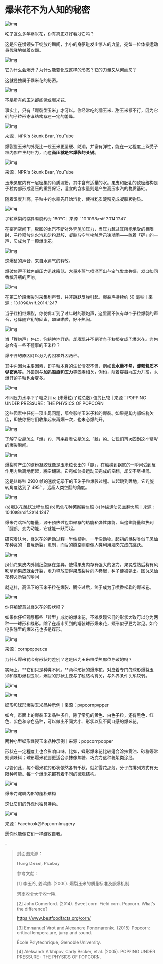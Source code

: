 # 爆米花不为人知的秘密

![img](https://i.loli.net/2021/10/03/mGh1l6UMkAvcjoX.png)

吃了这么多年爆米花，你有真正好好看过它吗？

这是它在慢镜头下绽放的瞬间，小小的身躯迸发出惊人的力量，宛如一位体操运动员优雅地做着空翻。

![img](https://i.loli.net/2021/10/03/P4gsauwky1NqC2h.gif)



它为什么会爆开？为什么能变化成这样的形态？它的力量又从何而来？

这就是独属于爆米花的秘密。

![img](https://i.loli.net/2021/10/03/kPWSzBq96EUQrC3.png)

不是所有的玉米都能做成爆米花。

事实上，只有「爆裂型玉米」才可以。你经常吃的糯玉米、甜玉米都不行，因为它们的子粒形态与结构存在一定的差异。

![img](https://i.loli.net/2021/10/03/XLQ7C9I5YxDPBUN.png)

来源：NPR's Skunk Bear, YouTube

爆裂型玉米的外壳比一般玉米更坚硬、防潮，并富有弹性，能在一定程度上承受子粒内部产生的压力，而这**高压就是它爆裂的关键。**

![img](https://i.loli.net/2021/10/03/jIkd7RYqxSQBwH1.png)

来源：NPR's Skunk Bear, YouTube

玉米果皮内有一层密集的角质淀粉，其中含有适量的水。果皮和胚乳的致密结构是子粒内部形成高压的重要保证，适宜的含水量则是产生高压水汽的物质基础。

随着温度升高，子粒中的水率先开始汽化，使得粉质淀粉变成凝胶状物质。

![img](https://i.loli.net/2021/10/03/vHWabdyRsN8hxCu.png)

子粒爆裂的临界温度约为 180°C｜来源：10.1098/rsif.2014.1247

在密闭空间下，膨胀的水汽不断对外壳施加压力，当压力超过其所能承受的极限时，子粒释放出水汽和淀粉凝胶，凝胶与空气接触后迅速凝固——随着「砰」的一声，它成为了一颗爆米花。

![img](https://i.loli.net/2021/10/03/bwNn9Z3URTV7BJ4.gif)

这爆破的声音，来自水蒸气的释放。

爆破使得子粒内部压力迅速降低，大量水蒸气喷涌而出与空气发生共振，发出如同香槟开瓶的声响。

![img](https://i.loli.net/2021/10/03/PCJnkIjmfFW3SlA.png)

在第二阶段爆裂时采集到声音，并非跳跃反弹引起。爆裂声持续约 50 毫秒｜来源：10.1098/rsif.2014.1247

当子粒相继爆裂，你仿佛听到了过年时的鞭炮声，这里面不仅有单个子粒爆裂的声音，也伴随它们的回声，噼里啪啦，好不热闹。

![img](https://mmbiz.qpic.cn/mmbiz_gif/SlOqFKqEO4FQ4zZSh8u5sAmffyeiayibonahkW5mZ1lkq5iaxArfbTRSfpwbqgI9dcl8RWc1n3W86QKtb5Rb7HflA/640?wx_fmt=gif)

当「鞭炮声」停止，你期待地开锅，却发现并不是所有子粒都变成了爆米花。为何总会有一些不懂事的玉米粒？

爆不开的原因可以分为内因和外因两种。

其中内因为主要因素，即子粒本身的生长情况不佳，例如**含水量不够，淀粉粉质不够密集**等。外因则与**加热温度和压力**等因素相关，例如，随着容器内压力升高，未爆开的子粒也会变多。

![img](https://i.loli.net/2021/10/03/kNef67bg2jRV9GS.png)

不同压力水平下子粒之间 ω (未爆粒/子粒总数) 值的比较｜来源：POPPING UNDER PRESSURE : THE PHYSICS OF POPCORN

这些因素中任何一项出现问题，都会影响玉米子粒的爆裂。如果是其内部结构欠佳，即使你把它们收集起来再爆一次，也未必爆的开。

![img](https://i.loli.net/2021/10/03/T6QphKXs5BHNAew.png)

了解了它是怎么「爆」的，再来看看它是怎么「跳」的。让我们再次回到这个精彩的爆裂瞬间。

![img](https://i.loli.net/2021/10/03/nU6YogsMeNrGbZR.gif)

爆裂时产生的淀粉凝胶就像是玉米粒长出的「腿」，在触碰到锅底的一瞬间受到反作用力后离地而起，腾空翻转。它宛如体操运动员完成的空翻，却又不尽相同。

这是以每秒 2900 帧的速度记录下的玉米子粒爆裂过程。从起跳到落地，它的旋转角度达到了 495° ，远超人类空翻的角度。

![img](https://i.loli.net/2021/10/03/LRUgzHYQqhPdneE.png)

(a)爆米花跳跃过程快照 (b)凤仙花种荚断裂快照 (c)体操运动员空翻快照｜来源：10.1098/rsif.2014.1247

爆米花跳跃的能量，源于预热过程中储存的热能和弹性势能，当这些能量释放到「腿部」变为动能，它就能一跃而起。

研究者认为，爆米花的运动过程一半像植物，一半像动物。起初的爆裂类似于凤仙花种荚的「自我断裂」机制，而后的腾空则更像人类利用肌肉完成的跳跃。

![img](https://mmbiz.qpic.cn/mmbiz_gif/SlOqFKqEO4FQ4zZSh8u5sAmffyeiayibonY3ck0LeZjuY6C9gia2alM2G5OGRZ8zPliccHh8e4vnBmkwiaclYl5DTNA/640?wx_fmt=gif)

凤仙花果皮内外侧细胞存在差异，使得果皮内存有强大的张力。果实成熟后稍有风吹草动果皮就会开裂，张力释放使得果皮裂片向内卷起，种子便被弹出。图为凤仙花种荚断裂的瞬间

就这样，高温下的玉米子粒在爆裂、腾空过后，终于成为了喷香松软的爆米花。

![img](https://i.loli.net/2021/10/03/Z4boRqlDysnAIcM.png)

你仔细留意过爆米花的形状吗？

如果你仔细观察那些「转型」成功的爆米花，不难发现它们的形状大致可以分为两种——球形和蝶形。除了在超市买到的罐装球形爆米花，蝶形似乎更为常见。如今电影院里的爆米花也多是蝶形。

![img](https://i.loli.net/2021/10/03/vYCbU4Mh89Qct5I.png)

来源：cornpopper.ca

为什么爆米花会有形状的差别？这是因为玉米粒受热部位导致的吗？

实际上，**它们只是种类不同。**两种形状的爆米花，对应着专门的球形爆裂玉米和蝶形爆裂玉米，爆裂的形状主要与子粒结构有关，与外界条件关系较弱。

![img](https://i.loli.net/2021/10/03/sX2HBJdi6PyoVkG.png)

![img](https://i.loli.net/2021/10/03/sp1xYOzlLfhMIo2.png)

蝶形和球形爆裂玉米品种示例｜来源：popcornpopper

如今，市面上的爆裂玉米品种多样，除了常见的黄色、白色子粒，还有黑色、红色、紫色和杂色品种，可以做出不同大小、形状以及不同口感的爆米花。

![img](https://i.loli.net/2021/10/03/XtYAxlPpcufzm7n.png)

两种小型蝶形爆裂玉米品种示例｜来源：popcornpopper

形状在一定程度上也会影响口味。比如，蝶形爆米花比较适合涂抹黄油、砂糖等常规调味料；球形爆米花则更适合涂抹像焦糖、巧克力这种糖浆类涂层。

尽管如此，每个爆米花的形状依然各有千秋，就如雪花那般，分子的排列方式有无限种可能。每一个爆米花都有着不同的微观结构。

![img](https://mmbiz.qpic.cn/mmbiz_gif/SlOqFKqEO4FQ4zZSh8u5sAmffyeiayibon4zWsHvbZw3hHwREKkJo6hz9LQOtxMOJhnso2xrFTQiaUjgyWnNsVVFw/640?wx_fmt=gif)

爆米花淀粉内部的蓬松结构

这让它们的外观也独具特色。

![img](https://i.loli.net/2021/10/03/zn4MrgFas2GLjqx.png)

来源：Facebook@PopcornImagery

愿你也能像它们一样绽放自我。

\-

> 封面图来源：
>
> Hung Diesel, Pixabay
>
> 参考文献：
>
> [1] 李玉玲, 姜鸿勋. (2000). 爆裂玉米的质量标准及膨爆机制.
>
> 河南农业大学农学院.
>
> [2] John Comerford. (2014). Sweet corn. Field corn. Popcorn. What’s the difference?
>
> https://www.bestfoodfacts.org/corn/
>
> [3] Emmanuel Virot and Alexandre Ponomarenko. (2015). Popcorn: critical temperature, jump and sound.
>
> École Polytechnique, Grenoble University.
>
> [4] Aleksandr Arkhipov, Carly Becker, et al. (2005). POPPING UNDER PRESSURE : THE PHYSICS OF POPCORN.